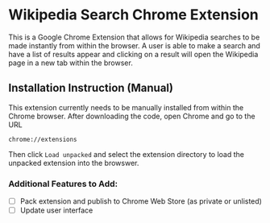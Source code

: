 # Wikipedia Search Chrome Extension

This is a Google Chrome Extension that allows for Wikipedia searches to be made instantly from within the browser. A user is able to make a search and have a list of results appear and clicking on a result will open the Wikipedia page in a new tab within the browser.

## Installation Instruction (Manual)

This extension currently needs to be manually installed from within the Chrome browser. After downloading the code, open Chrome and go to the URL

`chrome://extensions`

Then click `Load unpacked` and select the extension directory to load the unpacked extension into the browswer.

### Additional Features to Add:
* [ ] Pack extension and publish to Chrome Web Store (as private or unlisted)
* [ ] Update user interface
